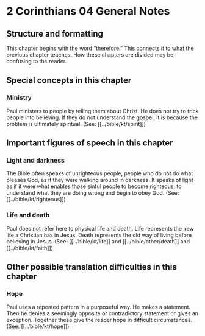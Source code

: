 # 2 Corinthians 04 General Notes
## Structure and formatting
This chapter begins with the word “therefore.” This connects it to what the previous chapter teaches. How these chapters are divided may be confusing to the reader.

## Special concepts in this chapter

### Ministry

Paul ministers to people by telling them about Christ. He does not try to trick people into believing. If they do not understand the gospel, it is because the problem is ultimately spiritual. (See: [[../bible/kt/spirit]])

## Important figures of speech in this chapter

### Light and darkness

The Bible often speaks of unrighteous people, people who do not do what pleases God, as if they were walking around in darkness. It speaks of light as if it were what enables those sinful people to become righteous, to understand what they are doing wrong and begin to obey God. (See: [[../bible/kt/righteous]])

### Life and death
Paul does not refer here to physical life and death. Life represents the new life a Christian has in Jesus. Death represents the old way of living before believing in Jesus. (See: [[../bible/kt/life]] and [[../bible/other/death]] and [[../bible/kt/faith]])

## Other possible translation difficulties in this chapter

### Hope
Paul uses a repeated pattern in a purposeful way. He makes a statement. Then he denies a seemingly opposite or contradictory statement or gives an exception. Together these give the reader hope in difficult circumstances. (See: [[../bible/kt/hope]])